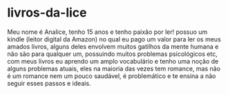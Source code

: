 # livros-da-lice
Meu nome é Analice, tenho 15 anos e tenho paixão por ler! possuo um kindle (leitor digital da Amazon) no qual eu pago um valor para ler os meus amados livros, alguns deles envolvem muitos gatilhos da mente humana e não são para qualquer um, possuindo muitos problemas psicológicos etc, com meus livros eu aprendo um amplo vocabulário e tenho uma noção de alguns problemas atuais, eles na maioria das vezes tem romance, mas não é um romance nem um pouco saudável, é problemático e te ensina a não seguir esses passos e ideais.
